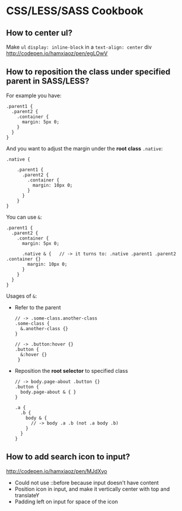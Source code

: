 # CSS/LESS/SASS Cookbook

## How to center ul?
Make `ul` `display: inline-block` in a `text-align: center` div 
http://codepen.io/hamxiaoz/pen/egLOwV

## How to reposition the class under specified parent in SASS/LESS?
For example you have:

```less
.parent1 {
  .parent2 {
    .container {
      margin: 5px 0;
    }
  }
}
```

And you want to adjust the margin under the **root class** `.native`:

```less
.native {

    .parent1 {
      .parent2 {
        .container {
          margin: 10px 0;
        }
      }
    }
}
```

You can use `&`:

```less
.parent1 {
  .parent2 {
    .container {
      margin: 5px 0;
      
      .native & {   // -> it turns to: .native .parent1 .parent2 .container {}
        margin: 10px 0;
      }
    }
  }
}
```

Usages of `&`:
- Refer to the parent

  ```less
  // -> .some-class.another-class
  .some-class {
    &.another-class {}
  }

  // -> .button:hover {}
  .button {
    &:hover {}
   }
  ```
  
- Reposition the **root selector** to specified class

  ```less
  // -> body.page-about .button {}
  .button {
    body.page-about & { }
  }
  
  .a {
    .b {
      body & {
        // -> body .a .b (not .a body .b)
      }
    }
  }
  ```

## How to add search icon to input?
http://codepen.io/hamxiaoz/pen/MJdXyo
- Could not use ::before because input doesn't have content
- Position icon in input, and make it vertically center with top and translateY
- Padding left on input for space of the icon

